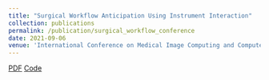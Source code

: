 ```yaml
---
title: "Surgical Workflow Anticipation Using Instrument Interaction"
collection: publications
permalink: /publication/surgical_workflow_conference
date: 2021-09-06
venue: 'International Conference on Medical Image Computing and Computer Assisted Intervention (MICCAI)'
---
```

[PDF](https://people.scs.carleton.ca/~matthewholden/assets/Yuan2021a.pdf) [Code](https://github.com/Flaick/Surgical-Workflow-Anticipation)
